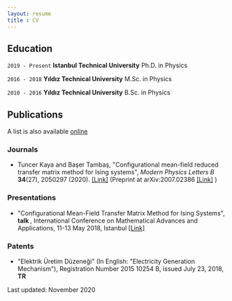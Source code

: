 ```yaml
---
layout: resume
title : CV
---
```


## Education

`2019 - Present`
__Istanbul Technical University__
Ph.D. in Physics

`2016 - 2018`
__Yıldız Technical University__
M.Sc. in Physics

`2010 - 2016`
__Yıldız Technical University__
B.Sc. in Physics

## Publications
A list is also available [online](https://scholar.google.com/citations?user=vRWXjRYAAAAJ&hl=en)
### Journals

- Tuncer Kaya and Başer Tambaş, "Configurational mean-field reduced transfer matrix method for Ising systems", <i> Modern Physics Letters B </i> <b>34</b>(27), 2050297 (2020). <a href="https://doi.org/10.1142/S0217984920502978">[Link]</a> (Preprint at arXiv:2007.02386 <a href="https://arxiv.org/abs/2007.02386">[Link]</a> )
<!-- comment -->

### Presentations

- "Configurational Mean-Field Transfer Matrix Method for Ising Systems",<b> talk </b>, International Conference on Mathematical Advances and Applications, 11-13 May 2018, Istanbul <a href="http://icomaa2018.com/wp-content/uploads/2018/07/ICOMAA-2018-ABSTRACT-BOOK-Revised.pdf">[Link]</a>
<!-- comment -->

### Patents

- "Elektrik Üretim Düzeneği" (In English: "Electricity Generation Mechanism"), Registration Number 2015 10254 B, issued July 23, 2018, <b> TR </b>
<!-- comment -->

<!-- ### Footer -->


Last updated: November 2020 


